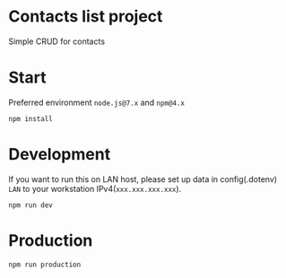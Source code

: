 # Contacts list project
Simple CRUD for contacts

# Start
  Preferred environment `node.js@7.x` and `npm@4.x`
  ```
  npm install
  ```

# Development
  If you want to run this on LAN host, please set up data in config(.dotenv) `LAN` to your workstation IPv4(`xxx.xxx.xxx.xxx`).
  ```
  npm run dev
  ```

# Production
  ```
  npm run production
  ```